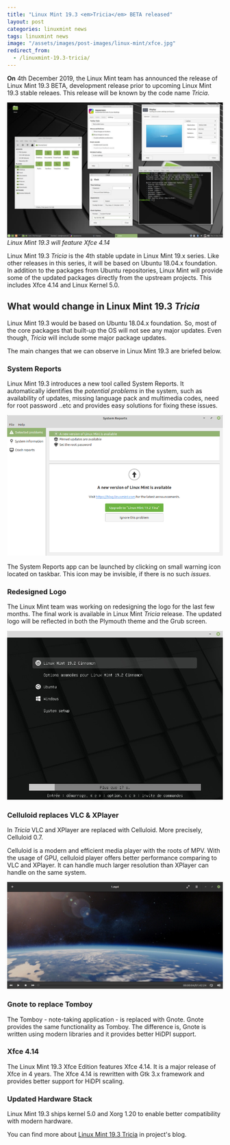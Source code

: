 ```yaml
---
title: "Linux Mint 19.3 <em>Tricia</em> BETA released"
layout: post
categories: linuxmint news
tags: linuxmint news
image: "/assets/images/post-images/linux-mint/xfce.jpg"
redirect_from:
  - /linuxmint-19.3-tricia/
---
```


**On** 4th December 2019, the Linux Mint team has announced the release of Linux Mint 19.3 BETA, development release prior to upcoming Linux Mint 19.3 stable releaes. This release will be known by the code name *Tricia*.

![Linux Mint 19.3 with Xfce 4.14](/assets/images/post-images/linux-mint/xfce.jpg)
*Linux Mint 19.3 will feature Xfce 4.14*

Linux Mint 19.3 *Tricia* is the 4th stable update in Linux Mint 19.x series. Like other releases in this series, it will be based on Ubuntu 18.04.x foundation. In addition to the packages from Ubuntu repositories, Linux Mint will provide some of the updated packages directly from the upstream projects. This includes Xfce 4.14 and Linux Kernel 5.0.

## What would change in Linux Mint 19.3 <em>Tricia</em>
Linux Mint 19.3 would be based on Ubuntu 18.04.x foundation. So, most of the core packages that built-up the OS will not see any major updates. Even though, <em>Tricia</em> will include some major package updates.

The main changes that we can observe in Linux Mint 19.3 are briefed below.
### System Reports
Linux Mint 19.3 introduces a new tool called System Reports. It automatically identifies the *potential problems* in the system, such as availability of updates, missing language pack and multimedia codes, need for root password ..etc and provides easy solutions for fixing these issues.

![System Report in Linux Mint 19.3](/assets/images/post-images/linux-mint/mintreport.png)

The System Reports app can be launched by clicking on small warning icon located on taskbar. This icon may be invisible, if there is no such *issues*.

### Redesigned Logo
The Linux Mint team was working on redesigning the logo for the last few months. The final work is available in Linux Mint *Tricia* release. The updated logo will be reflected in both the Plymouth theme and the Grub screen.

![Updated Grub screen in Linux Mint 19.3](/assets/images/post-images/linux-mint/grub.jpg)

### Celluloid replaces VLC & XPlayer
In <em>Tricia</em> VLC and XPlayer are replaced with Celluloid. More precisely, Celluloid 0.7.

Celluloid is a modern and efficient media player with the roots of MPV. With the usage of GPU, celluloid player offers better performance comparing to VLC and XPlayer. It can handle much larger resolution than XPlayer can handle on the same system.

![Celluloid player in Linux Mint 19.3](/assets/images/post-images/linux-mint/celluloid-player.jpg)

### Gnote to replace Tomboy
The Tomboy - note-taking application - is replaced with Gnote. Gnote provides the same functionality as Tomboy. The difference is,  Gnote is written using modern libraries and it provides better HiDPI support.

### Xfce 4.14
The Linux Mint 19.3 Xfce Edition features Xfce 4.14. It is a major release of Xfce in 4 years. The Xfce 4.14 is rewritten with Gtk 3.x framework and provides better support for HiDPI scaling.

### Updated Hardware Stack
Linux Mint 19.3 ships kernel 5.0 and Xorg 1.20 to enable better compatibility with modern hardware.

You can find more about [Linux Mint 19.3 Tricia](https://www.linuxmint.com/rel_tricia_xfce_whatsnew.php) in project's blog.
